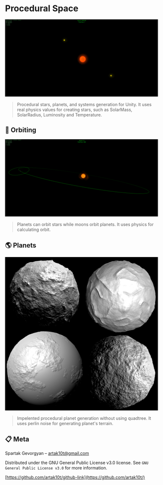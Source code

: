 # Procedural Space

![](Stars.gif)

> Procedural stars, planets, and systems generation for Unity. It uses real physics values for creating stars, such as SolarMass, SolarRadius, Luminosity and Temperature.

## :dizzy: Orbiting

![](Orbiting.gif)

> Planets can orbit stars while moons orbit planets. It uses physics for calculating orbit.

## :earth_americas: Planets

![](Planets.png)

> Impelented procedural planet generation without using quadtree. It uses perlin noise for generating planet's terrain.

## :clipboard: Meta

Spartak Gevorgyan – artak10t@gmail.com

Distributed under the GNU General Public License v3.0 license. See ``GNU General Public License v3.0`` for more information.

[https://github.com/artak10t/github-link](https://github.com/artak10t/)
